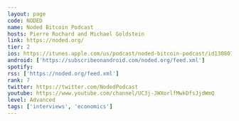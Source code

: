 ```yaml
---
layout: page
code: NODED
name: Noded Bitcoin Podcast
hosts: Pierre Rochard and Michael Goldstein
link: https://noded.org/
tier: 2
ios: https://itunes.apple.com/us/podcast/noded-bitcoin-podcast/id1308074867
android: ['https://subscribeonandroid.com/noded.org/feed.xml']
spotify: 
rss: ['https://noded.org/feed.xml']
rank: 7
twitter: https://twitter.com/NodedPodcast
youtube: https://www.youtube.com/channel/UC3j-JWXorlfMwkDfsJjdWmQ
level: Advanced
tags: ['interviews', 'economics']
---
```

